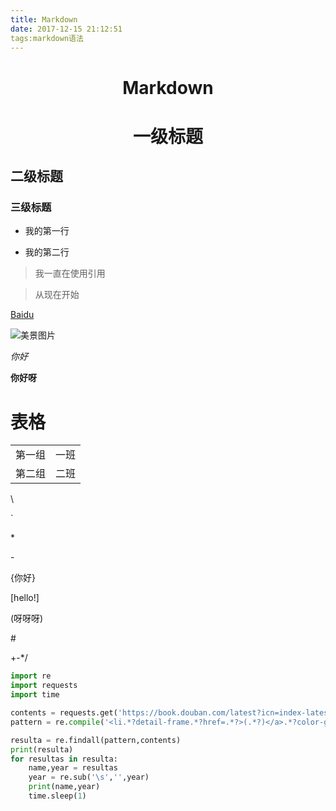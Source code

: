 ```yaml
---
title: Markdown
date: 2017-12-15 21:12:51
tags:markdown语法
---
```

# <center>Markdown</center> #
# <center>一级标题</center> #
## 二级标题 ##
### 三级标题 ###

- 我的第一行 
* 我的第二行
> 我一直在使用引用 

> 从现在开始

[Baidu](http://baidu.com)

![美景图片](http://image.so.com/v?q=%E7%BE%8E%E6%99%AF&cmsid=7dc8b5dfb7db1ca53dec66ab145a4d64&cmran=0&cmras=0&i=0&cmg=f30ec52fc98b50534d6d334c97d557e8&src=360pic_strong&z=1#q=%E7%BE%8E%E6%99%AF&i=0&src=360pic_strong&z=1&lightboxindex=0&id=d64c9b0b65e4dfb34e57fe1d2631c13f&multiple=0&itemindex=0&dataindex=0&prevsn=0&currsn=0&jdx=0&fsn=60&kn=50&gn=0&cn=0&gsrc=1)

*你好* 

**你好呀**

# 表格

<table>
    <tr>
        <td>第一组</td>
        <td>一班</td>
    </tr>
    <tr>
        <td>第二组</td>
        <td>二班</td>
    </tr>
</table>

\\

\`

\*

\-

\{你好}

\[hello!]

\(呀呀呀)

\#

\+-*/

```python
import re
import requests
import time

contents = requests.get('https://book.douban.com/latest?icn=index-latestbook-all').text
pattern = re.compile('<li.*?detail-frame.*?href=.*?>(.*?)</a>.*?color-gray">(.*?)</p>',re.S)

resulta = re.findall(pattern,contents)
print(resulta)
for resultas in resulta:
    name,year = resultas
    year = re.sub('\s','',year)
    print(name,year)
    time.sleep(1)

```